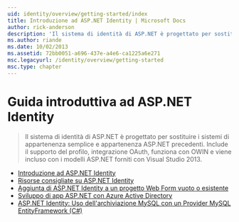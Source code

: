 ```yaml
---
uid: identity/overview/getting-started/index
title: Introduzione ad ASP.NET Identity | Microsoft Docs
author: rick-anderson
description: 'Il sistema di identità di ASP.NET è progettato per sostituire i sistemi di appartenenza semplice e appartenenza ASP.NET precedenti. Include il supporto del profilo, serve OAuth...'
ms.author: riande
ms.date: 10/02/2013
ms.assetid: 72bb0051-a696-437e-a4e6-ca1225a6e271
msc.legacyurl: /identity/overview/getting-started
msc.type: chapter
---
```

<a name="getting-started-with-aspnet-identity"></a>Guida introduttiva ad ASP.NET Identity
====================
> Il sistema di identità di ASP.NET è progettato per sostituire i sistemi di appartenenza semplice e appartenenza ASP.NET precedenti. Include il supporto del profilo, integrazione OAuth, funziona con OWIN e viene incluso con i modelli ASP.NET forniti con Visual Studio 2013.


- [Introduzione ad ASP.NET Identity](introduction-to-aspnet-identity.md)
- [Risorse consigliate su ASP.NET Identity](aspnet-identity-recommended-resources.md)
- [Aggiunta di ASP.NET Identity a un progetto Web Form vuoto o esistente](adding-aspnet-identity-to-an-empty-or-existing-web-forms-project.md)
- [Sviluppo di app ASP.NET con Azure Active Directory](developing-aspnet-apps-with-windows-azure-active-directory.md)
- [ASP.NET Identity: Uso dell'archiviazione MySQL con un Provider MySQL EntityFramework (C#)](aspnet-identity-using-mysql-storage-with-an-entityframework-mysql-provider.md)
